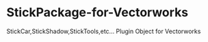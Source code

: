 StickPackage-for-Vectorworks
============================

StickCar,StickShadow,StickTools,etc... Plugin Object for Vectorworks
